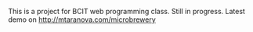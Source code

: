This is a project for BCIT web programming class.
Still in progress.
Latest demo on 
http://mtaranova.com/microbrewery